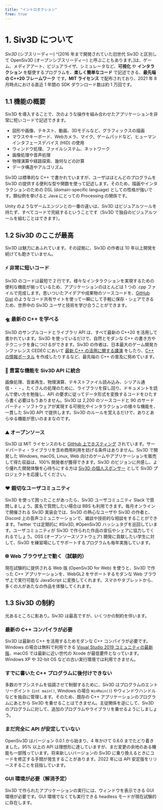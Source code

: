 ```yaml
---
title: "イントロダクション"
free: true
---
```


# 1. Siv3D について
*Siv3D* (シブスリーディー) ^[2016 年まで開発されていた旧世代 Siv3D と区別して OpenSiv3D (オープンシブスリーディー) と呼ぶこともあります。]は、ゲーム、メディアアート、ビジュアライザ、シミュレータなど、**可視化** や **インタラクション** を駆使するプログラムを、**楽しく簡単なコード** で記述できる、**最先端の C++20 フレームワーク** です。**MIT ライセンス** で配布されており、2021 年 8 月時点における直近 1 年間の SDK ダウンロード数は約 1 万回です。

## 1.1 機能の概要
Siv3D を導入することで、次のような操作を組み合わせたアプリケーションを非常に短いコードで記述できます。

- 図形や画像、テキスト、動画、3Dモデルなど、グラフィックスの描画
- マウスやキーボード、Webカメラ、マイク、ゲームパッドなど、ヒューマンインタフェースデバイス (HID) の使用
- ウィンドウ処理、ファイルシステム、ネットワーク
- 画像処理や音声処理
- 物理演算や経路探索、幾何などの計算
- データ構造やアルゴリズム

Siv3D は標準的な C++ で書かれていますが、ユーザはほとんどのプログラムを Siv3D の提供する便利な型や関数を使って記述します。そのため、描画やインタラクションのための DSL (domain-specific language) としての性格が強いです。類似例を挙げると Java にとっての Processing の関係です。

Unity のようなゲームエンジンとの一番の違いは、Siv3D はビジュアルツールを持たず、すべてコードで完結するということです（Siv3D で独自のビジュアルツールを組むことはできます）。

## 1.2 Siv3D のここが最高
Siv3D は魅力にあふれています。その証拠に、Siv3D の作者は 10 年以上開発を続けても飽きていません。

### ⚡ 非常に短いコード
Siv3D のコードは最短で 2 行です。様々なインタラクションを実現するための便利な機能が揃っているため、アプリケーションのほとんどは 1 つの .cpp ファイルで完成します。思いついたアイデアや成果物のソースコードを、[GitHub Gist](https://gist.github.com/) のようなコード共有サイトを使って一瞬にして手軽に保存・シェアできるため、世界中の Siv3D ユーザと技術を学び合うことができます。

### 🛸 最新の C++ を学べる
Siv3D のサンプルコードとライブラリ API は、すべて最新の C++20 を活用して書かれています。Siv3D を使っているだけで、自然とモダンな C++ の書き方やテクニックを身につけるができます。Siv3D の作者は、日本最大のゲーム開発カンファレンス CEDEC において [最新 C++ の活用に関する講演](https://speakerdeck.com/cpp/cedec2020) をしたり、[C++ の情報ポータル](https://cppmap.github.io/) を作成したりするなど、最先端の C++ の普及に努めています。

### 🏬 豊富な機能を Siv3D API に統合
画像処理、音楽再生、物理演算、テキストファイル読み込み、シリアル通信・・・。たくさんの処理のために、ライブラリを探し回り、ドキュメントを読んで使い方を勉強し、API の要求に従ってデータ形式を変換するコードをひたすら書く必要はもうありません。Siv3D は 2,200 のソースコードと 90 のサードパーティ・ソフトウェアが実現する可視化やインタラクションの様々な機能を、一貫した Siv3D API で提供します。Siv3D のルールを覚えるだけで、ありとあらゆる機能が思いのままなのです。

### ⛰️ オープンソース
Siv3D は MIT ライセンスのもと [GitHub 上でホスティング](https://github.com/Siv3D/OpenSiv3D) されています。サードパーティ・ライブラリを含め商用利用を妨げる条件はありません。Siv3D で開発した Windows, macOS, Linux, Web 向けのゲームやアプリケーションを販売して得た収益は、100% 開発者が獲得できます。Siv3D のビジョンに共感し、より優れた開発体験を心待ちにする方は [Siv3D の個人スポンサー](https://github.com/sponsors/Reputeless) として Siv3D プロジェクトを応援してください。

### ❤️ 親切なユーザコミュニティ
Siv3D を使って困ったことがあったら、Siv3D ユーザコミュニティ Slack で質問しましょう。匿名で質問したい場合は BBS も利用できます。毎月オンラインで開催される Siv3D 実装会では、Siv3D の熱心なユーザや Siv3D の作者と、Discord 上の音声コミュニケーションで、雑談や技術的な相談をすることができます。Twitter では定期的に #Siv3D, #OpenSiv3D ハッシュタグを巡回しています。ユーザコミュニティが Siv3D で作られた作品の宣伝やシェアに協力してくれるでしょう。OSS (オープンソースソフトウェア) 開発に貢献したい学生に対して、Siv3D を練習場にしてサポートするプログラムも毎年実施しています。

### 🌐 Web ブラウザ上で動く（試験的）
現在試験的に提供される Web 版 (OpenSiv3D for Web) を使うと、Siv3D で作った C++ アプリケーションを、WebGL2 をサポートするモダンな Web ブラウザ上で実行可能な JavaScript に変換してくれます。スマホやタブレットから、多くの人があたなの作品を体験してくれます。


## 1.3 Siv3D の制約
光あるところに影あり。Siv3D は最高ですが、いくつかの制約を伴います。

### 最新の C++ コンパイラが必要
Siv3D は最新の C++ を活用するためモダンな C++ コンパイラが必要です。Windows の場合は無料で利用できる [Visual Studio 2019 コミュニティの最新版](https://visualstudio.microsoft.com/ja/downloads/)、macOS では最新に近い世代の Xcode が最低要件となっています。Windows XP や 32-bit OS などの古い実行環境では利用できません。

### すでに書いた C++ プログラムに後付けできない
多数のサブシステムを協調させて制御するために、Siv3D はプログラムのエントリーポイント (`int main()`, Windows の場合 `WinMain()`) やウィンドウハンドルなどを独自に管理します。そのため、既存の C++ アプリケーションのプログラムにあとから Siv3D を乗せることはできません。主従関係を逆にして、Siv3D のプログラムに対して、追加のプログラムやライブラリを乗せるようにしましょう。

### まだ完全に API が安定していない
OpenSiv3D はバージョン 0.0.1 から始まり、4 年かけて 0.6.0 までたどり着きました。95% 以上の API は理想形に達していますが、まだ変更の余地のある機能も一部残っています。将来新しいバージョンの Siv3D に乗り換えるときにコードを修正する手間が発生することがあります。2022 年には API 安定版をリリースすることを目指しています。

### GUI 環境が必要（解消予定）
Siv3D で作られたアプリケーションの実行には、ウィンドウを表示できる GUI 環境が必要です。GUI 環境でなくても実行できる headless モードが現在試験的に存在します。
